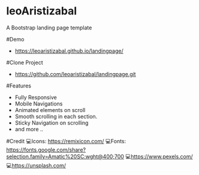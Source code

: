 # leoAristizabal

A Bootstrap landing page template

#Demo
- https://leoaristizabal.github.io/landingpage/

#Clone Project
- https://github.com/leoaristizabal/landingpage.git

#Features
- Fully Responsive
- Mobile Navigations
- Animated elements on scroll
- Smooth scrolling in each section.
- Sticky Navigation on scrolling
- and more ..

#Credit
💻Icons: https://remixicon.com/
💻Fonts: https://fonts.google.com/share?selection.family=Amatic%20SC:wght@400;700
💻https://www.pexels.com/
💻https://unsplash.com/
